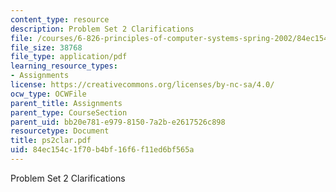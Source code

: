 ```yaml
---
content_type: resource
description: Problem Set 2 Clarifications
file: /courses/6-826-principles-of-computer-systems-spring-2002/84ec154c1f70b4bf16f6f11ed6bf565a_ps2clar.pdf
file_size: 38768
file_type: application/pdf
learning_resource_types:
- Assignments
license: https://creativecommons.org/licenses/by-nc-sa/4.0/
ocw_type: OCWFile
parent_title: Assignments
parent_type: CourseSection
parent_uid: bb20e781-e979-8150-7a2b-e2617526c898
resourcetype: Document
title: ps2clar.pdf
uid: 84ec154c-1f70-b4bf-16f6-f11ed6bf565a
---
```

Problem Set 2 Clarifications